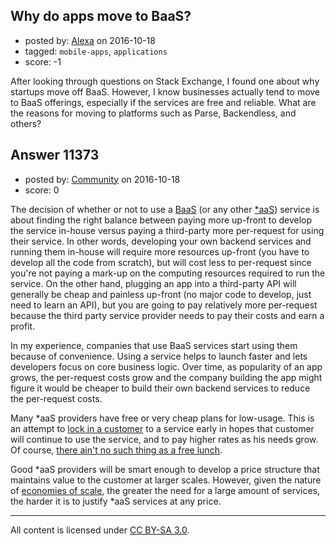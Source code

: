 ## Why do apps move to BaaS?

- posted by: [Alexa](https://stackexchange.com/users/8775623/alexa) on 2016-10-18
- tagged: `mobile-apps`, `applications`
- score: -1

After looking through questions on Stack Exchange, I found one about why startups move off BaaS. However, I know businesses actually tend to move to BaaS offerings, especially if the services are free and reliable. What are the reasons for moving to platforms such as Parse, Backendless, and others?


## Answer 11373

- posted by: [Community](https://stackexchange.com/users/-1/community) on 2016-10-18
- score: 0

<p>The decision of whether or not to use a <a href="https://en.wikipedia.org/wiki/Mobile_backend_as_a_service" rel="nofollow">BaaS</a> (or any other <a href="https://en.wikipedia.org/wiki/As_a_service" rel="nofollow">*aaS</a>) service is about finding the right balance between paying more up-front to develop the service in-house versus paying a third-party more per-request for using their service. In other words, developing your own backend services and running them in-house will require more resources up-front (you have to develop all the code from scratch), but will cost less to per-request since you're not paying a mark-up on the computing resources required to run the service. On the other hand, plugging an app into a third-party API will generally be cheap and painless up-front (no major code to develop, just need to learn an API), but you are going to pay relatively more per-request because the third party service provider needs to pay their costs and earn a profit.</p>

<p>In my experience, companies that use BaaS services start using them because of convenience. Using a service helps to launch faster and lets developers focus on core business logic. Over time, as popularity of an app grows, the per-request costs grow and the company building the app might figure it would be cheaper to build their own backend services to reduce the per-request costs.</p>

<p>Many *aaS providers have free or very cheap plans for low-usage. This is an attempt to <a href="https://en.wikipedia.org/wiki/Vendor_lock-in" rel="nofollow">lock in a customer</a> to a service early in hopes that customer will continue to use the service, and to pay higher rates as his needs grow. Of course, <a href="https://en.wikipedia.org/wiki/There_ain%27t_no_such_thing_as_a_free_lunch" rel="nofollow">there ain't no such thing as a free lunch</a>.</p>

<p>Good *aaS providers will be smart enough to develop a price structure that maintains value to the customer at larger scales. However, given the nature of <a href="https://en.wikipedia.org/wiki/Economies_of_scale" rel="nofollow">economies of scale</a>, the greater the need for a large amount of services, the harder it is to justify *aaS services at any price.</p>




---

All content is licensed under [CC BY-SA 3.0](https://creativecommons.org/licenses/by-sa/3.0/).
